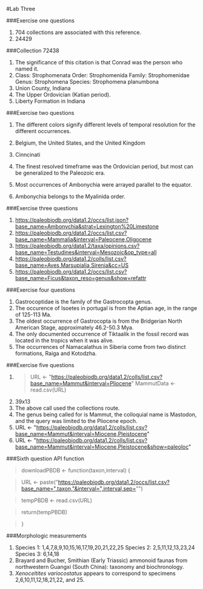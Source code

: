 #Lab Three

###Exercise one questions
1. 704 collections are associated with this reference. 
2. 24429

###Collection 72438
1. The significance of this citation is that Conrad was the person who named it. 
2. Class: Strophomenata
	Order: Strophomenida
	Family: Strophomenidae
	Genus: Strophomena
	Species: Strophomena planumbona
3. Union County, Indiana
4. The Upper Ordovician (Katian period).
5. Liberty Formation in Indiana

###Exercise two questions
1. The different colors signify different levels of temporal resolution for the different occurrences.
2. Belgium, the United States, and the United Kingdom
3. Cinncinati
4. The finest resolved timeframe was the Ordovician period, but most can be generalized to the Paleozoic era.

1. Most occurrences of Ambonychia were arrayed parallel to the equator.
2. Ambonychia belongs to the Myalinida order.

###Exercise three questions
1. https://paleobiodb.org/data1.2/occs/list.json?base_name=Ambonychia&strat=Lexington%20Limestone
2. https://paleobiodb.org/data1.2/occs/list.csv?base_name=Mammalia&interval=Paleocene,Oligocene
3. https://paleobiodb.org/data1.2/taxa/opinions.csv?base_name=Testudines&interval=Mesozoic&op_type=all
4. https://paleobiodb.org/data1.2/colls/list.csv?base_name=Aves,Marsupialia,Sirenia&cc=US
5. https://paleobiodb.org/data1.2/occs/list.csv?base_name=Ficus&taxon_reso=genus&show=refattr

###Exercise four questions
1. Gastrocoptidae is the family of the Gastrocopta genus.
2. The occurence of Isoetes in portugal is from the Aptian age, in the range of 125-113 Ma.
3. The oldest occurrence of Gastrocopta is from the Bridgerian North American Stage, approximately 46.2-50.3 Mya.
4. The only documented occurrence of Tiktaalik in the fossil record was located in the tropics when it was alive.
5. The occurrences of Namacalathus in Siberia come from two distinct formations, Raiga and Kotodzha.

###Exercise five questions
1. > URL <- "https://paleobiodb.org/data1.2/colls/list.csv?base_name=Mammut&interval=Pliocene"
   > MammutData <- read.csv(URL)
2. 39x13
3. The above call used the collections route. 
4. The genus being called for is Mammut, the colloquial name is Mastodon, and the query was limited to the Pliocene epoch.
5. URL <- "https://paleobiodb.org/data1.2/colls/list.csv?base_name=Mammut&interval=Miocene,Pleistocene"
6. URL <- "https://paleobiodb.org/data1.2/colls/list.csv?base_name=Mammut&interval=Miocene,Pleistocene&show=paleoloc"



###Sixth question
API function

> downloadPBDB <- function(taxon,interval) {

>	URL <- paste("https://paleobiodb.org/data1.2/occs/list.csv?base_name=",taxon,"&interval=",interval,sep="")

>	tempPBDB <- read.csv(URL)

>	return(tempPBDB)

>	}

###Morphologic measurements
1. Species 1: 1,4,7,8,9,10,15,16,17,19,20,21,22,25
   Species 2: 2,5,11,12,13,23,24
   Species 3: 6,14,18
2. Brayard and Bucher, Smithian (Early Triassic) ammonoid faunas from northwestern Guangxi (South China): taxonomy and biochronology.
3. *Xenoceltites variocostatus* appears to correspond to specimens 2,6,10,11,12,18,21,22, and 25.
